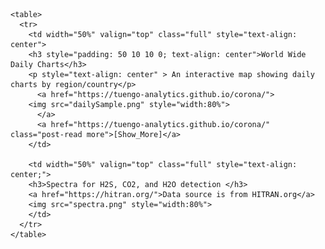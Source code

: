 <html>
<style>
	div {
	  border: 1px solid black;
	  background-color: white;
	  padding-top: 10px;
	  padding-right: 10px;
	  padding-bottom: 10px;
	  padding-left: 10px;
	}
	.center {
	  text-align: center;
	  border: 3px solid black;
	}

	table {
	    border-collapse: collapse;
	}

	table, th, td {
	   border: 5px solid black;
	}
	</style>
---
layout: page
excerpt: "About Me..."
---
I am a physicist with interest in machine learning and data analytics. My expertise is in data modeling to predict hardware lifetime and reliability, and test algorithms. I have experience in conducting statistical analysis in product yield and design optimization.  In recent years, I continue to extend my knowledge in AI/Machine Learning through projects and teaching.
 
## Current Interests and Projects:
(under construction...)
<ul>
	  <li>The first project shown here is an interactive COVID-19 map showing daily fatalities 			by country/region.
	  </li>
	  <li>The second project is to search a suitable wavelength window near infrared of 			molecular absorption spectra.  The aim is to develop an optical analyzer to detect 			gas species such as H2S, CO2, and H2O.
	  </li>

</ul> 
<body style="background-color:white;">
	<style>
		img {
		  display: block;
		  margin-left: auto;
		  margin-right: auto;
		}
	</style>
		
	<table>
	  <tr>
	    <td width="50%" valign="top" class="full" style="text-align: center">
		<h3 style="padding: 50 10 10 0; text-align: center">World Wide Daily Charts</h3>
		<p style="text-align: center" > An interactive map showing daily charts by region/country</p>
	      <a href="https://tuengo-analytics.github.io/corona/">
		<img src="dailySample.png" style="width:80%">
	      </a>
	      <a href="https://tuengo-analytics.github.io/corona/" class="post-read more">[Show_More]</a>
	    </td>

	    <td width="50%" valign="top" class="full" style="text-align: center;">
		<h3>Spectra for H2S, CO2, and H2O detection </h3>
		<a href="https://hitran.org/">Data source is from HITRAN.org</a>
		<img src="spectra.png" style="width:80%">
	    </td>
	  </tr>
	</table>
</body>


